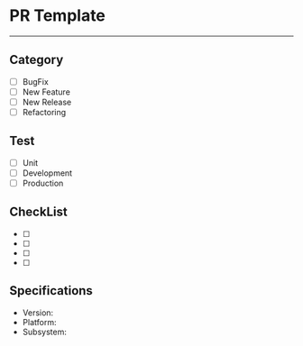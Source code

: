 # PR Template

---

## Category

- [ ] BugFix
- [ ] New Feature
- [ ] New Release
- [ ] Refactoring

## Test

- [ ] Unit
- [ ] Development
- [ ] Production

## CheckList

- [ ] 
- [ ] 
- [ ] 
- [ ] 

## Specifications

  - Version:
  - Platform:
  - Subsystem:
